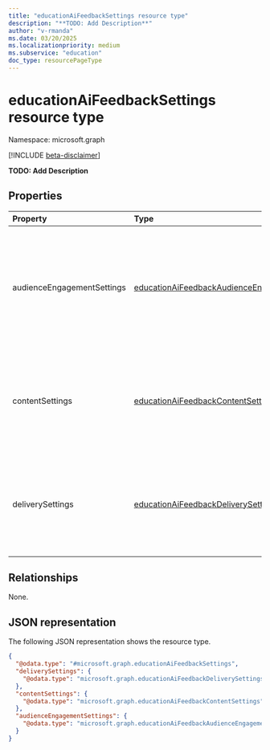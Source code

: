 ```yaml
---
title: "educationAiFeedbackSettings resource type"
description: "**TODO: Add Description**"
author: "v-rmanda"
ms.date: 03/20/2025
ms.localizationpriority: medium
ms.subservice: "education"
doc_type: resourcePageType
---
```


# educationAiFeedbackSettings resource type

Namespace: microsoft.graph

[!INCLUDE [beta-disclaimer](../../includes/beta-disclaimer.md)]

**TODO: Add Description**


## Properties
|Property|Type|Description|
|:---|:---|:---|
|audienceEngagementSettings|[educationAiFeedbackAudienceEngagementSettings](../resources/educationaifeedbackaudienceengagementsettings.md)|The audience engagement related feedback types that students should receive from the Speaker Coach.|
|contentSettings|[educationAiFeedbackContentSettings](../resources/educationaifeedbackcontentsettings.md)|The content related feedback types that students should receive from the Speaker Coach.|
|deliverySettings|[educationAiFeedbackDeliverySettings](../resources/educationaifeedbackdeliverysettings.md)|The delivery related feedback types that students should receive from the Speaker Coach.|

## Relationships
None.

## JSON representation
The following JSON representation shows the resource type.
<!-- {
  "blockType": "resource",
  "@odata.type": "microsoft.graph.educationAiFeedbackSettings"
}
-->
``` json
{
  "@odata.type": "#microsoft.graph.educationAiFeedbackSettings",
  "deliverySettings": {
    "@odata.type": "microsoft.graph.educationAiFeedbackDeliverySettings"
  },
  "contentSettings": {
    "@odata.type": "microsoft.graph.educationAiFeedbackContentSettings"
  },
  "audienceEngagementSettings": {
    "@odata.type": "microsoft.graph.educationAiFeedbackAudienceEngagementSettings"
  }
}
```

